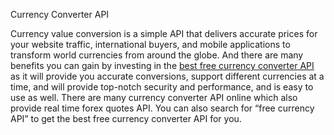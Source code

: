 Currency Converter API
<!---
dishamandaar/dishamandaar is a ✨ special ✨ repository because its `README.md` (this file) appears on your GitHub profile.
You can click the Preview link to take a look at your changes.
--->
Currency value conversion is a simple API that delivers accurate prices for your website traffic, international buyers, and mobile applications to transform world currencies from around the globe. And there are many benefits you can gain by investing in the 
<a href="https://www.fixer.io"> best free currency converter API</a> as it will provide you accurate conversions, support different currencies at a time, and will provide top-notch security and performance, and is easy to use as well. There are many currency converter API online which also provide real time forex quotes API. You can also search for “free currency API” to get the best free currency converter API for you. 

